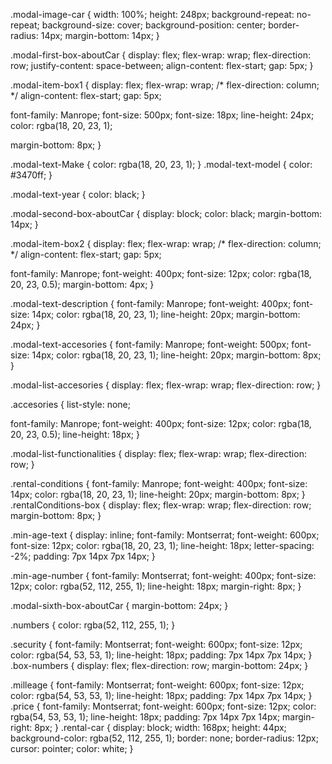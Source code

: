 .modal-image-car {
  width: 100%;
  height: 248px;
  background-repeat: no-repeat;
  background-size: cover;
  background-position: center;
  border-radius: 14px;
  margin-bottom: 14px;
}

.modal-first-box-aboutCar {
  display: flex;
  flex-wrap: wrap;
  flex-direction: row;
  justify-content: space-between;
  align-content: flex-start;
  gap: 5px;
}

.modal-item-box1 {
  display: flex;
  flex-wrap: wrap;
  /* flex-direction: column; */
  align-content: flex-start;
  gap: 5px;

  font-family: Manrope;
  font-size: 500px;
  font-size: 18px;
  line-height: 24px;
  color: rgba(18, 20, 23, 1);

  margin-bottom: 8px;
}

.modal-text-Make {
  color: rgba(18, 20, 23, 1);
}
.modal-text-model {
  color: #3470ff;
}

.modal-text-year {
  color: black;
}

.modal-second-box-aboutCar {
  display: block;
  color: black;
  margin-bottom: 14px;
}

.modal-item-box2 {
  display: flex;
  flex-wrap: wrap;
  /* flex-direction: column; */
  align-content: flex-start;
  gap: 5px;

  font-family: Manrope;
  font-weight: 400px;
  font-size: 12px;
  color: rgba(18, 20, 23, 0.5);
  margin-bottom: 4px;
}

.modal-text-description {
  font-family: Manrope;
  font-weight: 400px;
  font-size: 14px;
  color: rgba(18, 20, 23, 1);
  line-height: 20px;
  margin-bottom: 24px;
}

.modal-text-accesories {
  font-family: Manrope;
  font-weight: 500px;
  font-size: 14px;
  color: rgba(18, 20, 23, 1);
  line-height: 20px;
  margin-bottom: 8px;
}

.modal-list-accesories {
  display: flex;
  flex-wrap: wrap;
  flex-direction: row;
}

.accesories {
  list-style: none;

  font-family: Manrope;
  font-weight: 400px;
  font-size: 12px;
  color: rgba(18, 20, 23, 0.5);
  line-height: 18px;
}

.modal-list-functionalities {
  display: flex;
  flex-wrap: wrap;
  flex-direction: row;
}

.rental-conditions {
  font-family: Manrope;
  font-weight: 400px;
  font-size: 14px;
  color: rgba(18, 20, 23, 1);
  line-height: 20px;
  margin-bottom: 8px;
}
.rentalConditions-box {
  display: flex;
  flex-wrap: wrap;
  flex-direction: row;
  margin-bottom: 8px;
}

.min-age-text {
  display: inline;
  font-family: Montserrat;
  font-weight: 600px;
  font-size: 12px;
  color: rgba(18, 20, 23, 1);
  line-height: 18px;
  letter-spacing: -2%;
  padding: 7px 14px 7px 14px;
}

.min-age-number {
  font-family: Montserrat;
  font-weight: 400px;
  font-size: 12px;
  color: rgba(52, 112, 255, 1);
  line-height: 18px;
  margin-right: 8px;
}

.modal-sixth-box-aboutCar {
  margin-bottom: 24px;
}

.numbers {
  color: rgba(52, 112, 255, 1);
}

.security {
  font-family: Montserrat;
  font-weight: 600px;
  font-size: 12px;
  color: rgba(54, 53, 53, 1);
  line-height: 18px;
  padding: 7px 14px 7px 14px;
}
.box-numbers {
  display: flex;
  flex-direction: row;
  margin-bottom: 24px;
}

.milleage {
  font-family: Montserrat;
  font-weight: 600px;
  font-size: 12px;
  color: rgba(54, 53, 53, 1);
  line-height: 18px;
  padding: 7px 14px 7px 14px;
}
.price {
  font-family: Montserrat;
  font-weight: 600px;
  font-size: 12px;
  color: rgba(54, 53, 53, 1);
  line-height: 18px;
  padding: 7px 14px 7px 14px;
  margin-right: 8px;
}
.rental-car {
  display: block;
  width: 168px;
  height: 44px;
  background-color: rgba(52, 112, 255, 1);
  border: none;
  border-radius: 12px;
  cursor: pointer;
  color: white;
}
